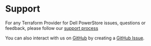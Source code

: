 <!--
Copyright (c) 2022 Dell Inc., or its subsidiaries. All Rights Reserved.

Licensed under the Mozilla Public License Version 2.0 (the "License");
you may not use this file except in compliance with the License.
You may obtain a copy of the License at

    http://mozilla.org/MPL/2.0/


Unless required by applicable law or agreed to in writing, software
distributed under the License is distributed on an "AS IS" BASIS,
WITHOUT WARRANTIES OR CONDITIONS OF ANY KIND, either express or implied.
See the License for the specific language governing permissions and
limitations under the License.
-->

# Support

For any Terraform Provider for Dell PowerStore issues, questions or feedback, please follow our [support process](https://github.com/dell/dell-terraform-providers/blob/main/docs/SUPPORT.md)

You can also interact with us on [GitHub](https://github.com/dell/dell-terraform-providers) by creating a [GitHub Issue](https://github.com/dell/dell-terraform-providers/issues).
